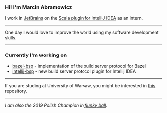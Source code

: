 ### Hi! I'm Marcin Abramowicz

I work in [JetBrains](https://github.com/JetBrains/) on the [Scala plugin for IntelliJ IDEA](https://github.com/JetBrains/intellij-scala) as an intern.

---

One day I would love to improve the world using my software development skills.

---

### Currently I'm working on
- [bazel-bsp](https://github.com/JetBrains/bazel-bsp) - implementation of the build server protocol for Bazel
- [intellij-bsp](https://github.com/abrams27/intellij-bsp) - new build server protocol plugin for Intellij IDEA

---

If you are studing at University of Warsaw, you might be interested in [this](https://github.com/abrams27/mimuw) repository.

---

_I am also the 2019 Polish Champion in [flunky ball](https://g.co/kgs/2LkBRz)._
